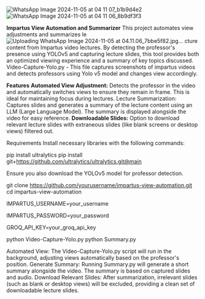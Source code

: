 ![WhatsApp Image 2024-11-05 at 04 11 07_b1b9d4e2](https://github.com/user-attachments/assets/8af27ad1-df8e-4a74-b3b8-234d9ab90283)
![WhatsApp Image 2024-11-05 at 04 11 06_8b9df3f3](https://github.com/user-attachments/assets/57154278-926c-4e24-a5ee-270be57cfa7a)

**Impartus View Automation and Summarizer**
This project automates view adjustments and summarizes le![Uploading WhatsApp Image 2024-11-05 at 04.11.06_7bbe5f82.jpg…]()
cture content from Impartus video lectures. By detecting the professor's presence using YOLOv5 and capturing lecture slides, this tool provides both an optimized viewing experience and a summary of key topics discussed.
Video-Capture-Yolo.py - This file captures screenshots of impartus videos and detects professors using Yolo v5 model and changes view accordingly.

**Features**
**Automated View Adjustment:** Detects the professor in the video and automatically switches views to ensure they remain in frame. This is ideal for maintaining focus during lectures.
Lecture Summarization: Captures slides and generates a summary of the lecture content using an LLM (Large Language Model). The summary is displayed alongside the video for easy reference.
**Downloadable Slides:** Option to download relevant lecture slides with extraneous slides (like blank screens or desktop views) filtered out.


Requirements
Install necessary libraries with the following commands:

pip install ultralytics
pip install git+https://github.com/ultralytics/ultralytics.git@main

Ensure you also download the YOLOv5 model for professor detection.

git clone https://github.com/yourusername/impartus-view-automation.git
cd impartus-view-automation

IMPARTUS_USERNAME=your_username

IMPARTUS_PASSWORD=your_password

GROQ_API_KEY=your_groq_api_key

python Video-Capture-Yolo.py
python Summary.py





Automated View: The Video-Capture-Yolo.py script will run in the background, adjusting views automatically based on the professor's position.
Generate Summary: Running Summary.py will generate a short summary alongside the video. The summary is based on captured slides and audio.
Download Relevant Slides: After summarization, irrelevant slides (such as blank or desktop views) will be excluded, providing a clean set of downloadable lecture slides.
